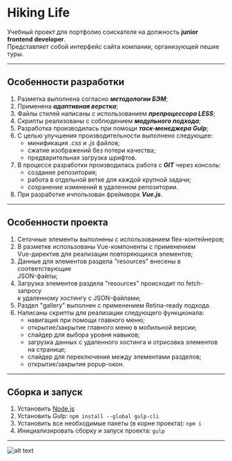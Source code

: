 # Hiking Life
Учебный проект для портфолио соискателя на должность **junior frontend developer**.<br>Представляет собой интерфейс сайта компании, организующей пешие туры.
___
## Особенности разработки
1. Разметка выполнена согласно ***методологии БЭМ***;
2. Применена ***адаптивная верстка***;
3. Файлы стилей написаны с использованием  ***препроцессора LESS***;
4. Скрипты реализованы с соблюдением ***модульного подхода***;
5. Разработка производилась при помощи ***таск-менеджера Gulp***;
6. С целью улучшения производительности выполнено следующее:
   - минификация *.сss* и *.js* файлов;
   - сжатие изображений без потери качества;
   - предварительная загрузка шрифтов.
7. В процессе разработки производилась работа с ***GIT*** через консоль:
   - создание репозитория;
   - работа в отдельной ветке для каждой крупной задачи;
   - сохранение изменений в удаленном репозитории.
8. При разработке ичпользован фреймворк ***Vue.js***.
___
## Особенности проекта
1. Сеточные элементы выполнены с иcпользованием flex-контейнеров;
2. В разметке использованы Vue-компоненты с применением<br> Vue-директив для реализации повторяющихся элементов;
3. Данные для элементов раздела "resources" внесены в соответствующие<br> JSON-файлы;
4. Загрузка элементов раздела "resources" происходит по fetch-запросу<br> к удаленному хостингу с JSON-файлами;
5. Раздел "gallery" выполнен с применением Retina-ready подхода.
6. Написаны скрипты для реализации следующего функционала:
   - навигация при помощи главного меню;
   - открытие/закрытие главного меню в мобильной версии;
   - слайдер для выбора уровня навыков;
   - загрузка данных с удаленного хостинга и отрисовка элементов на странице;
   - слайдер для переключения между элементами разделов;
   - открытие/закрытие popup-окон.
___
## Сборка и запуск
1. Установить [Node.js](https://nodejs.org/en/)
2. Установить Gulp: `npm install --global gulp-cli`
3. Установить все необходимые пакеты (в корне проекта): `npm i`
4. Инициализировать сборку и запуск проекта: `gulp`
___
![alt text](/source/img/hiking_screencast.gif?raw=true)
